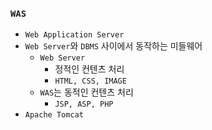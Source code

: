 ### `WAS`

- `Web Application Server`
- `Web Server`와 `DBMS` 사이에서 동작하는 미들웨어
    + `Web Server`
        * 정적인 컨텐츠 처리
        * `HTML, CSS, IMAGE` 
    + `WAS`는 동적인 컨텐츠 처리
        * `JSP, ASP, PHP`
- `Apache Tomcat`